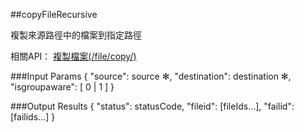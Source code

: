 ##copyFileRecursive

複製來源路徑中的檔案到指定路徑

相關API：
[複製檔案(/file/copy/)](https://creative.asuscloud.com/content/index.jsp?p=ffoperation&index=4&len=8&id=5&cid=6)

###Input Params
	{
		"source": source ✻,
		"destination": destination ✻, 
		"isgroupaware": [ 0 | 1 ]
	}

###Output Results
	{
		"status": statusCode,
		"fileid": [fileIds...],
		"failid": [failids...]
	}